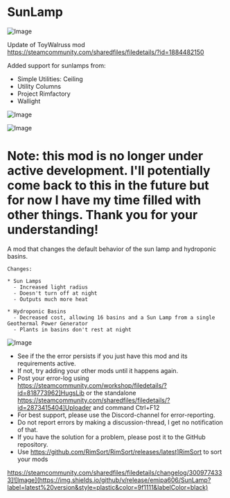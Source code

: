 # SunLamp

![Image](https://i.imgur.com/buuPQel.png)

Update of ToyWalruss mod https://steamcommunity.com/sharedfiles/filedetails/?id=1884482150

Added support for sunlamps from:


- Simple Utilities: Ceiling
- Utility Columns
- Project Rimfactory
- Wallight



![Image](https://i.imgur.com/pufA0kM.png)

	
![Image](https://i.imgur.com/Z4GOv8H.png)

# Note: this mod is no longer under active development. I'll potentially come back to this in the future but for now I have my time filled with other things. Thank you for your understanding!


A mod that changes the default behavior of the sun lamp and hydroponic basins.

    Changes:

    * Sun Lamps
      - Increased light radius
      - Doesn't turn off at night
      - Outputs much more heat

    * Hydroponic Basins
      - Decreased cost, allowing 16 basins and a Sun Lamp from a single Geothermal Power Generator
      - Plants in basins don't rest at night

![Image](https://i.imgur.com/PwoNOj4.png)



-  See if the the error persists if you just have this mod and its requirements active.
-  If not, try adding your other mods until it happens again.
-  Post your error-log using https://steamcommunity.com/workshop/filedetails/?id=818773962]HugsLib or the standalone https://steamcommunity.com/sharedfiles/filedetails/?id=2873415404]Uploader and command Ctrl+F12
-  For best support, please use the Discord-channel for error-reporting.
-  Do not report errors by making a discussion-thread, I get no notification of that.
-  If you have the solution for a problem, please post it to the GitHub repository.
-  Use https://github.com/RimSort/RimSort/releases/latest]RimSort to sort your mods



https://steamcommunity.com/sharedfiles/filedetails/changelog/3009774333]![Image](https://img.shields.io/github/v/release/emipa606/SunLamp?label=latest%20version&style=plastic&color=9f1111&labelColor=black)

